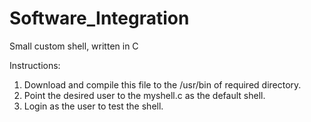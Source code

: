 # Software_Integration
Small custom shell, written in C

Instructions: 
1. Download and compile this file to the /usr/bin of required directory.
2. Point the desired user to the myshell.c as the default shell.
3. Login as the user to test the shell.
